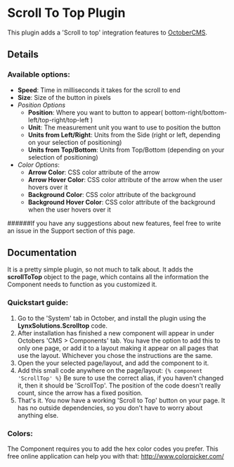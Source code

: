 # Scroll To Top Plugin

This plugin adds a 'Scroll to top' integration features to [OctoberCMS](http://octobercms.com).

## Details

### Available options: 
* **Speed**: Time in milliseconds it takes for the scroll to end
* **Size**: Size of the button in pixels
* *Position Options*
  * **Position**: Where you want to button to appear( bottom-right/bottom-left/top-right/top-left )
  * **Unit**: The measurement unit you want to use to position the button
  * **Units from Left/Right**: Units from the Side (right or left, depending on your selection of positioning)
  * **Units from Top/Bottom**: Units from Top/Bottom (depending on your selection of positioning)
* *Color Options*:
  * **Arrow Color**: CSS color attribute of the arrow
  * **Arrow Hover Color**: CSS color attribute of the arrow when the user hovers over it
  * **Background Color**: CSS color attribute of the background
  * **Background Hover Color**: CSS color attribute of the background when the user hovers over it

######If you have any suggestions about new features, feel free to write an issue in the Support section of this page.

## Documentation
It is a pretty simple plugin, so not much to talk about. It adds the **scrollToTop** object to the page, which contains all the information the Component needs to function as you customized it.

### Quickstart guide:
1. Go to the 'System' tab in October, and install the plugin using the **LynxSolutions.Scrolltop** code.
2. After installation has finished a new component will appear in under Octobers 'CMS > Components' tab. You have the option to add this to only one page, or add it to a layout making it appear on all pages that use the layout. Whichever you chose the instructions are the same.
3. Open the your selected page/layout, and add the component to it. 
4. Add this small code anywhere on the page/layout: 
``` {% component 'ScrollTop' %} ``` Be sure to use the correct alias, if you haven't changed it, then it should be 'ScrollTop'. The position of the code doesn't really count, since the arrow has a fixed position.
5. That's it. You now have a working 'Scroll to Top' button on your page. It has no outside dependencies, so you don't have to worry about anything else.

### Colors:
The Component requires you to add the hex color codes you prefer.
This free online application can help you with that: http://www.colorpicker.com/